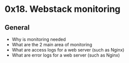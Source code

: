 # 0x18. Webstack monitoring

## General
<ul>
<li>Why is monitoring needed</li>
<li>What are the 2 main area of monitoring</li>
<li>What are access logs for a web server (such as Nginx)</li>
<li>What are error logs for a web server (such as Nginx)</li>
</ul>